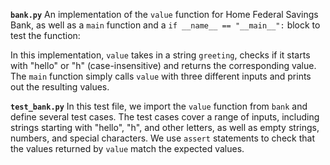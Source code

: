 **`bank.py`**
An implementation of the `value` function for Home Federal Savings Bank, as well as a `main` function and a `if __name__ == "__main__":` block to test the function:

In this implementation, `value` takes in a string `greeting`, checks if it starts with "hello" or "h" (case-insensitive) and returns the corresponding value. The `main` function simply calls `value` with three different inputs and prints out the resulting values.

**`test_bank.py`**
In this test file, we import the `value` function from `bank` and define several test cases. The test cases cover a range of inputs, including strings starting with "hello", "h", and other letters, as well as empty strings, numbers, and special characters. We use `assert` statements to check that the values returned by `value` match the expected values.